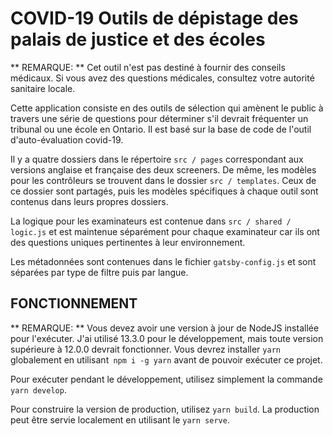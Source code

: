 # COVID-19 Outils de dépistage des palais de justice et des écoles

** REMARQUE: ** Cet outil n'est pas destiné à fournir des conseils médicaux. Si vous avez des questions médicales, consultez votre autorité sanitaire locale.

Cette application consiste en des outils de sélection qui amènent le public à travers une série de questions pour déterminer s'il devrait fréquenter un tribunal ou une école en Ontario. Il est basé sur la base de code de l'outil d'auto-évaluation covid-19.

Il y a quatre dossiers dans le répertoire `src / pages` correspondant aux versions anglaise et française des deux screeners. De même, les modèles pour les contrôleurs se trouvent dans le dossier `src / templates`. Ceux de ce dossier sont partagés, puis les modèles spécifiques à chaque outil sont contenus dans leurs propres dossiers.

La logique pour les examinateurs est contenue dans `src / shared / logic.js` et est maintenue séparément pour chaque examinateur car ils ont des questions uniques pertinentes à leur environnement.

Les métadonnées sont contenues dans le fichier `gatsby-config.js` et sont séparées par type de filtre puis par langue.

## FONCTIONNEMENT

** REMARQUE: ** Vous devez avoir une version à jour de NodeJS installée pour l'exécuter. J'ai utilisé 13.3.0 pour le développement, mais toute version supérieure à 12.0.0 devrait fonctionner. Vous devrez installer `yarn` globalement en utilisant` npm i -g yarn` avant de pouvoir exécuter ce projet.

Pour exécuter pendant le développement, utilisez simplement la commande `yarn develop`.

Pour construire la version de production, utilisez `yarn build`. La production peut être servie localement en utilisant le `yarn serve`.
